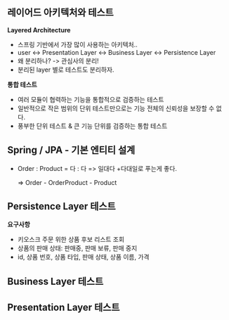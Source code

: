 ## 레이어드 아키텍처와 테스트

**Layered Architecture**

- 스프링 기반에서 가장 많이 사용하는 아키텍처..
- user <-> Presentation Layer <-> Business Layer <-> Persistence Layer
- 왜 분리하나? -> 관심사의 분리!
- 분리된 layer 별로 테스트도 분리하자.



**통합 테스트**

- 여러 모듈이 협력하는 기능을 통합적으로 검증하는 테스트
- 일반적으로 작은 범위의 단위 테스트만으로는 기능 전체의 신뢰성을 보장할 수 없다.
- 풍부한 단위 테스트 & 큰 기능 단위를 검증하는 통합 테스트



## Spring / JPA - 기본 엔티티 설계

- Order : Product = 다 : 다 => 일대다 +다대일로 푸는게 좋다.

  => Order - OrderProduct - Product



## Persistence Layer 테스트

**요구사항**

- 키오스크 주문 위한 상품 후보 리스트 조회
- 상품의 판매 상태: 판매중, 판매 보류, 판매 중지
- id, 상품 번호, 상품 타입, 판매 상태, 상품 이름, 가격



## Business Layer 테스트







## Presentation Layer 테스트


